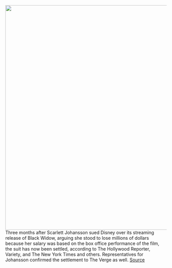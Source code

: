 <img src='https://cdn.vox-cdn.com/thumbor/HVcH62nc62KEt8LPDSTiNgFDX1E=/0x0:2968x1670/1200x800/filters:focal(1247x598:1721x1072)/cdn.vox-cdn.com/uploads/chorus_image/image/69934716/fbg7020_comp_v003_bf38a189.0.jpeg' width='700px' /><br/>
Three months after Scarlett Johansson sued Disney over its streaming release of Black Widow, arguing she stood to lose millions of dollars because her salary was based on the box office performance of the film, the suit has now been settled, according to The Hollywood Reporter, Variety, and The New York Times and others. Representatives for Johansson confirmed the settlement to The Verge as well.
<a href='https://www.theverge.com/2021/9/30/22703409/disney-scarlett-johansson-lawsuit-settled'> Source <a/>
